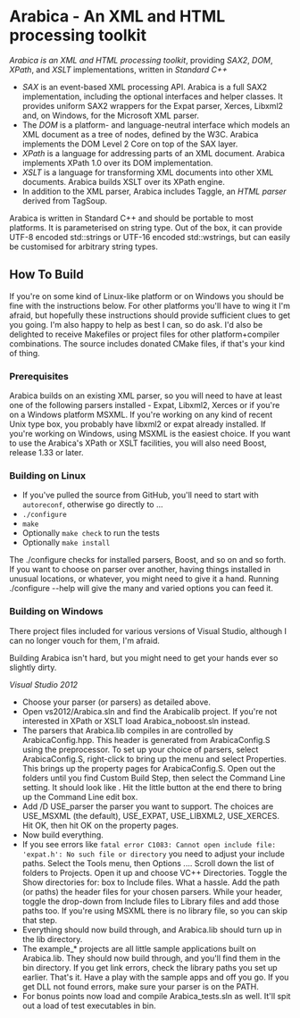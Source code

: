 # Arabica - An XML and HTML processing toolkit

*Arabica is an XML and HTML processing toolkit*, providing *SAX2*, *DOM*, *XPath*, and *XSLT* implementations, written in *Standard C++*

* *SAX* is an event-based XML processing API. Arabica is a full SAX2 implementation, including the optional interfaces and helper classes. It provides uniform SAX2 wrappers for the Expat parser, Xerces, Libxml2 and, on Windows, for the Microsoft XML parser.
* The *DOM* is a platform- and language-neutral interface which models an XML document as a tree of nodes, defined by the W3C. Arabica implements the DOM Level 2 Core on top of the SAX layer.
* *XPath* is a language for addressing parts of an XML document. Arabica implements XPath 1.0 over its DOM implementation.
* *XSLT* is a language for transforming XML documents into other XML documents. Arabica builds XSLT over its XPath engine.
* In addition to the XML parser, Arabica includes Taggle, an *HTML parser* derived from TagSoup.

Arabica is written in Standard C++ and should be portable to most platforms. It is parameterised on string type. Out of the box, it can provide UTF-8 encoded std::strings or UTF-16 encoded std::wstrings, but can easily be customised for arbitrary string types.

## How To Build

If you're on some kind of Linux-like platform or on Windows you should be fine with the instructions below. For other platforms you'll have to wing it I'm afraid, but hopefully these instructions should provide sufficient clues to get you going. I'm also happy to help as best I can, so do ask. I'd also be delighted to receive Makefiles or project files for other platform+compiler combinations. The source includes donated CMake files, if that's your kind of thing.

### Prerequisites

Arabica builds on an existing XML parser, so you will need to have at least one of the following parsers installed - Expat, Libxml2, Xerces or if you're on a Windows platform MSXML. If you're working on any kind of recent Unix type box, you probably have libxml2 or expat already installed. If you're working on Windows, using MSXML is the easiest choice. If you want to use the Arabica's XPath or XSLT facilities, you will also need Boost, release 1.33 or later.

### Building on Linux

* If you've pulled the source from GitHub, you'll need to start with `autoreconf`, otherwise go directly to ...
* `./configure`
* `make`
* Optionally `make check` to run the tests
* Optionally `make install`

The ./configure checks for installed parsers, Boost, and so on and so forth. If you want to choose on parser over another, having things installed in unusual locations, or whatever, you might need to give it a hand. Running ./configure --help will give the many and varied options you can feed it.

### Building on Windows

There project files included for various versions of Visual Studio, although I can no longer vouch for them, I'm afraid.

 Building Arabica isn't hard, but you might need to get your hands ever so slightly dirty.

*Visual Studio 2012*

* Choose your parser (or parsers) as detailed above.
* Open vs2012/Arabica.sln and find the Arabicalib project. If you're not interested in XPath or XSLT load Arabica_noboost.sln instead.
* The parsers that Arabica.lib compiles in are controlled by ArabicaConfig.hpp. This header is generated from ArabicaConfig.S using the preprocessor. To set up your choice of parsers, select ArabicaConfig.S, right-click to bring up the menu and select Properties. This brings up the property pages for ArabicaConfig.S. Open out the folders until you find Custom Build Step, then select the Command Line setting. It should look like . Hit the little button at the end there to bring up the Command Line edit box.
* Add /D USE_parser the parser you want to support. The choices are USE_MSXML (the default), USE_EXPAT, USE_LIBXML2, USE_XERCES. Hit OK, then hit OK on the property pages.
* Now build everything.
* If you see errors like `fatal error C1083: Cannot open include file: 'expat.h': No such file or directory` you need to adjust your include paths. Select the Tools menu, then Options .... Scroll down the list of folders to Projects. Open it up and choose VC++ Directories. Toggle the Show directories for: box to Include files. What a hassle. Add the path (or paths) the header files for your chosen parsers. While your header, toggle the drop-down from Include files to Library files and add those paths too. If you're using MSXML there is no library file, so you can skip that step.
* Everything should now build through, and Arabica.lib should turn up in the lib directory.
* The example_* projects are all little sample applications built on Arabica.lib. They should now build through, and you'll find them in the bin directory. If you get link errors, check the library paths you set up earlier. That's it. Have a play with the sample apps and off you go. If you get DLL not found errors, make sure your parser is on the PATH.
* For bonus points now load and compile Arabica_tests.sln as well. It'll spit out a load of test executables in bin.
